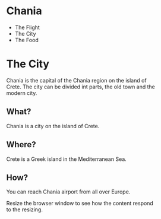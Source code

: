 <html>
<head>
<meta name="viewport" content="width=device-width, initial-scale=1.0">
<style>
* {
    box-sizing: border-box;
}
.row::after {
content: "";
clear: both;
display: table;
}

[class="col-"] {
float: left;
padding: 15px;
}

html{
  font-family: "Lucida Sans", sans-serif;
}

header{
    background-color: #9933cc;
    color: #ffffff;
    padding: 15px;
}

.menu ul {
  list-style-type: none;
  margin: 0;
  padding: 0;
}

.menu li {
 padding: 8px;
 margin-bottom: 7px;
 background-color: #33b5e5;
 color: #fff;
 box-shadow: 0 1px 3px rgba(0,0,0,0.12), 0 1px 2px rgba(0,0,0,0.24);
}

.menu li:hover {
 background-color: #0099cc;
}

.aside {
 background-color: #33b5e5;
 padding: 15px;
 color: #ffffff;
 text-align: center;
 font-size: 14px;
 box-shadow: 0 1px 3px rgba(0,0,0,0.12), 0 1px 2px rgba(0,0,0,0.24);
}

.footer {
 background-color: #0099cc;
 color: #ffffff;
 text-align: center;
 font-size: 12px;
 padding: 15px;
}

/* For mobile phones: */
[class*="col-"]{
    width: 100%;
}

@media only screen and (min-width: 600px) {
    /*For tablets:*/
    .cols-s-1 {width:8.33%;}
    .cols-s-2 {width:16.66%;}
    .cols-s-3 {width:25%;}
    .cols-s-4 {width:33.33%;}
    .cols-s-5 {width:41.66%;}
    .cols-s-6 {width:50%;}
    .cols-s-7 {width:58.33%;}
    .cols-s-8 {width:66.66%;}
    .cols-s-9 {width:75%;}
    .cols-s-10 {width:83.33%;}
    .cols-s-11 {width:91.66%;}
    .cols-s-12 {width:100%;}
}

@media only screen and (min-width:768px) {
    /*For desktop:*/
    .col-1 {width:8.33%;}
    .col-2 {width:16.66%;}
    .col-3 {width:25%;}
    .col-4 {width:33.33%;}
    .col-5 {width:41.66%;}
    .col-6 {width:50%;}
    .col-7 {width:58.33%;}
    .col-8 {width:66.66%;}
    .col-9 {width:75%;}
    .col-10 {width:83.33%;}
    .col-11 {width:91.66%;}
    .col-12 {width:100%;}
}
</style>
</head>
<body>

<div class="header">
    <h1>Chania</h1>
</div>

<div class="col-3 col-s-3 menu">
    <ul>
        <li>The Flight</li>
        <li>The City</li>
        <li>The Food</li>
    </ul>
 <div>
 <div class="col-6 col-s-9">
  <h1>The City</h1>
     <p>Chania is the capital of the Chania region on the island of Crete. The city can be divided int parts, the old town and the modern city.</p>
 </div>
 <div class="col-3 col-s-12">
 <div class="aside">
     <h2>What?</h2>
     <p>Chania is a city on the island of Crete.</p>
     <h2>Where?</h2>
     <p>Crete is a Greek island in the Mediterranean Sea. </p>
     <h2>How?</h2>
     <p>You can reach Chania airport from all over Europe.</p>
 <div>
 </div>
</div>  
 <div class="footer">
     <p>Resize the browser window to see how the content respond to the resizing.</p>
 </div>
 </body>
 </html>
